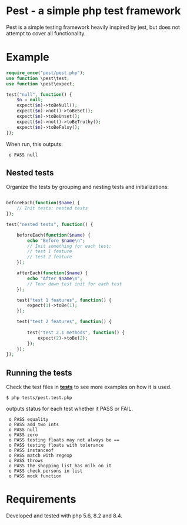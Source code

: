 # Pest - a simple php test framework

Pest is a simple testing framework heavily inspired by jest, but does not attempt to cover all functionality.

# Example

```php
require_once("pest/pest.php");
use function \pest\test;
use function \pest\expect;

test("null", function() {
    $n = null;
    expect($n)->toBeNull();
    expect($n)->not()->toBeSet();
    expect($n)->toBeUnset();
    expect($n)->not()->toBeTruthy();
    expect($n)->toBeFalsy();
});
```
When run, this outputs:
```text
 o PASS null
```

## Nested tests

Organize the tests by grouping and nesting tests and initializations:

```php

beforeEach(function($name) { 
    // Init tests: nested tests
});

test("nested tests", function() {

    beforeEach(function($name) { 
        echo "Before $name\n";
        // Init something for each test:
        // test 1 feature
        // test 2 feature
    });

    afterEach(function($name) { 
        echo "After $name\n";
        // Tear down test init for each test
    });

    test("test 1 features", function() {
        expect(1)->toBe(1);
    });

    test("test 2 features", function() {
        
        test("test 2.1 methods", function() {
            expect(2)->toBe(2);
        });
    });
});
```



## Running the tests

Check the test files in **[tests](tests/)** to see more examples on how it is used.

```shell
$ php tests/pest.test.php
```

outputs status for each test whether it PASS or FAIL.

```text
 o PASS equality
 o PASS add two ints
 o PASS null
 o PASS zero
 o PASS testing floats may not always be ==
 o PASS testing floats with tolerance
 o PASS instanceof
 o PASS match with regexp
 o PASS throws
 o PASS the shopping list has milk on it
 o PASS check persons in list
 o PASS mock function
```

# Requirements

Developed and tested with php 5.6, 8.2 and 8.4.
